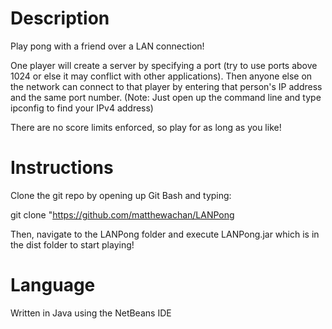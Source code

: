 # Description
Play pong with a friend over a LAN connection!

One player will create a server by specifying a port (try to use ports above 1024 or else it may conflict with other applications).
Then anyone else on the network can connect to that player by entering that person's IP address and the same port number.
(Note: Just open up the command line and type ipconfig to find your IPv4 address)

There are no score limits enforced, so play for as long as you like!

# Instructions
Clone the git repo by opening up Git Bash and typing:


git clone "https://github.com/matthewachan/LANPong


Then, navigate to the LANPong folder and execute LANPong.jar which is in the dist folder to start playing!

# Language
Written in Java using the NetBeans IDE
